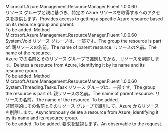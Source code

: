 <Type Name="ISupportsDeletingByParent" FullName="Microsoft.Azure.Management.ResourceManager.Fluent.Core.CollectionActions.ISupportsDeletingByParent">
  <TypeSignature Language="C#" Value="public interface ISupportsDeletingByParent" />
  <TypeSignature Language="ILAsm" Value=".class public interface auto ansi abstract ISupportsDeletingByParent" />
  <TypeSignature Language="DocId" Value="T:Microsoft.Azure.Management.ResourceManager.Fluent.Core.CollectionActions.ISupportsDeletingByParent" />
  <TypeSignature Language="VB.NET" Value="Public Interface ISupportsDeletingByParent" />
  <TypeSignature Language="F#" Value="type ISupportsDeletingByParent = interface" />
  <AssemblyInfo>
    <AssemblyName>Microsoft.Azure.Management.ResourceManager.Fluent</AssemblyName>
    <AssemblyVersion>1.0.0.60</AssemblyVersion>
  </AssemblyInfo>
  <Interfaces />
  <Docs>
    <summary>
            <span data-ttu-id="6a240-101">リソース グループと親に基づき、特定の Azure リソースを取得するへのアクセスを提供します。</span><span class="sxs-lookup"><span data-stu-id="6a240-101">Provides access to getting a specific Azure resource based on its resource group and parent.</span></span>
            </summary>
    <remarks>To be added.</remarks>
  </Docs>
  <Members>
    <Member MemberName="DeleteByParent">
      <MemberSignature Language="C#" Value="public void DeleteByParent (string groupName, string parentName, string name);" />
      <MemberSignature Language="ILAsm" Value=".method public hidebysig newslot virtual instance void DeleteByParent(string groupName, string parentName, string name) cil managed" />
      <MemberSignature Language="DocId" Value="M:Microsoft.Azure.Management.ResourceManager.Fluent.Core.CollectionActions.ISupportsDeletingByParent.DeleteByParent(System.String,System.String,System.String)" />
      <MemberSignature Language="VB.NET" Value="Public Sub DeleteByParent (groupName As String, parentName As String, name As String)" />
      <MemberSignature Language="F#" Value="abstract member DeleteByParent : string * string * string -&gt; unit" Usage="iSupportsDeletingByParent.DeleteByParent (groupName, parentName, name)" />
      <MemberType>Method</MemberType>
      <AssemblyInfo>
        <AssemblyName>Microsoft.Azure.Management.ResourceManager.Fluent</AssemblyName>
        <AssemblyVersion>1.0.0.60</AssemblyVersion>
      </AssemblyInfo>
      <ReturnValue>
        <ReturnType>System.Void</ReturnType>
      </ReturnValue>
      <Parameters>
        <Parameter Name="groupName" Type="System.String" />
        <Parameter Name="parentName" Type="System.String" />
        <Parameter Name="name" Type="System.String" />
      </Parameters>
      <Docs>
        <param name="groupName"><span data-ttu-id="6a240-102">リソース グループは、一部です。</span><span class="sxs-lookup"><span data-stu-id="6a240-102">The group the resource is part of.</span></span></param>
        <param name="parentName"><span data-ttu-id="6a240-103">親リソースの名前。</span><span class="sxs-lookup"><span data-stu-id="6a240-103">The name of parent resource.</span></span></param>
        <param name="name"><span data-ttu-id="6a240-104">リソースの名前。</span><span class="sxs-lookup"><span data-stu-id="6a240-104">The name of the resource.</span></span></param>
        <summary>
            <span data-ttu-id="6a240-105">Azure での名前とそのリソース グループで識別してから、リソースを削除します。</span><span class="sxs-lookup"><span data-stu-id="6a240-105">Deletes a resource from Azure, identifying it by its name and its resource group.</span></span>
            </summary>
        <remarks>To be added.</remarks>
      </Docs>
    </Member>
    <Member MemberName="DeleteByParentAsync">
      <MemberSignature Language="C#" Value="public System.Threading.Tasks.Task DeleteByParentAsync (string groupName, string parentName, string name, System.Threading.CancellationToken cancellationToken = null);" />
      <MemberSignature Language="ILAsm" Value=".method public hidebysig newslot virtual instance class System.Threading.Tasks.Task DeleteByParentAsync(string groupName, string parentName, string name, valuetype System.Threading.CancellationToken cancellationToken) cil managed" />
      <MemberSignature Language="DocId" Value="M:Microsoft.Azure.Management.ResourceManager.Fluent.Core.CollectionActions.ISupportsDeletingByParent.DeleteByParentAsync(System.String,System.String,System.String,System.Threading.CancellationToken)" />
      <MemberSignature Language="F#" Value="abstract member DeleteByParentAsync : string * string * string * System.Threading.CancellationToken -&gt; System.Threading.Tasks.Task" Usage="iSupportsDeletingByParent.DeleteByParentAsync (groupName, parentName, name, cancellationToken)" />
      <MemberType>Method</MemberType>
      <AssemblyInfo>
        <AssemblyName>Microsoft.Azure.Management.ResourceManager.Fluent</AssemblyName>
        <AssemblyVersion>1.0.0.60</AssemblyVersion>
      </AssemblyInfo>
      <ReturnValue>
        <ReturnType>System.Threading.Tasks.Task</ReturnType>
      </ReturnValue>
      <Parameters>
        <Parameter Name="groupName" Type="System.String" />
        <Parameter Name="parentName" Type="System.String" />
        <Parameter Name="name" Type="System.String" />
        <Parameter Name="cancellationToken" Type="System.Threading.CancellationToken" />
      </Parameters>
      <Docs>
        <param name="groupName"><span data-ttu-id="6a240-106">リソース グループは、一部です。</span><span class="sxs-lookup"><span data-stu-id="6a240-106">The group the resource is part of.</span></span></param>
        <param name="parentName"><span data-ttu-id="6a240-107">親リソースの名前。</span><span class="sxs-lookup"><span data-stu-id="6a240-107">The name of parent resource.</span></span></param>
        <param name="name"><span data-ttu-id="6a240-108">リソースの名前。</span><span class="sxs-lookup"><span data-stu-id="6a240-108">The name of the resource.</span></span></param>
        <param name="cancellationToken">To be added.</param>
        <summary>
            <span data-ttu-id="6a240-109">非同期的にその名前とそのリソース グループで識別して、Azure からリソースを削除します。</span><span class="sxs-lookup"><span data-stu-id="6a240-109">Asynchronously delete a resource from Azure, identifying it by its name and its resource group.</span></span>
            </summary>
        <returns>To be added.</returns>
        <remarks>To be added.</remarks>
        <return><span data-ttu-id="6a240-110">要求を監視します。</span><span class="sxs-lookup"><span data-stu-id="6a240-110">An observable to the request.</span></span></return>
      </Docs>
    </Member>
  </Members>
</Type>